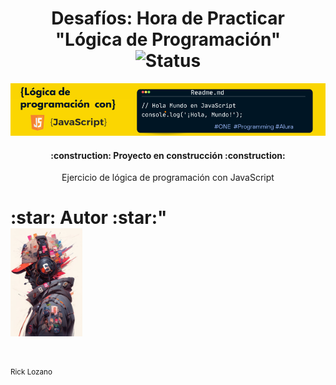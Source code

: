 <div align="center">
  <h1>
    Desafíos: Hora de Practicar<br>
    "Lógica de Programación"<br>
    <img src="https://img.shields.io/badge/STATUS-EN%20DESAROLLO-green" alt="Status">
  </h1>
  <a href="#">
    <img src="Images/Banner JavaScript para Github.png" alt="Banner JavaScript">
  </a>
</div>
<h4 align="center">:construction: Proyecto en construcción :construction:</h4>
<p align="center">Ejercicio de lógica de programación con JavaScript</p>
<div align="Legh">
  <h1>
    :star: Autor :star:"<br>
    <img src="Images/Avatar GirHub.jpeg" width=115>
  </h1>
  <br><sub>Rick Lozano</sub><a href="https://github.com/RickL1982">
      </a>
</div>
